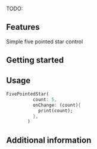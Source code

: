 <!--
This README describes the package. If you publish this package to pub.dev,
this README's contents appear on the landing page for your package.

For information about how to write a good package README, see the guide for
[writing package pages](https://dart.dev/guides/libraries/writing-package-pages).

For general information about developing packages, see the Dart guide for
[creating packages](https://dart.dev/guides/libraries/create-library-packages)
and the Flutter guide for
[developing packages and plugins](https://flutter.dev/developing-packages).
-->

TODO: 

## Features

Simple five pointed star control

## Getting started


## Usage

```dart
FivePointedStar(
          count: 5,
          onChange: (count){
            print(count);
          },
        )
```

## Additional information

